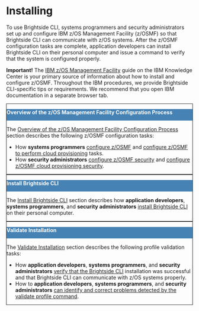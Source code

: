 # Installing

To use Brightside CLI, systems programmers and security administrators
set up and configure IBM z/OS Management Facility (z/OSMF) so that
Brightside CLI can communicate with z/OS systems. After the z/OSMF
configuration tasks are complete, application developers can install
Brightside CLI on their personal computer and issue a command to verify
that the system is configured
properly.

**Important!** The [IBM z/OS Management
Facility](https://www.ibm.com/support/knowledgecenter/en/SSLTBW_2.2.0/com.ibm.zos.v2r2.izu/izu.htm)
guide on the IBM Knowledge Center is your primary source of information
about how to install and configure z/OSMF. Throughout the IBM
procedures, we provide Brightside CLI-specific tips or requirements. We recommend that you open IBM documentation in a separate browser tab.

<div class="columnLayout three-equal" data-layout="three-equal">

<div class="cell normal" data-type="normal">

<div class="innerCell">

<div class="panel" style="border-style: solid;border-width: 1px;">

<div class="panelHeader" style="border-bottom-width: 1px;border-bottom-style: solid;background-color: #4682B4;color: White;">

**Overview of the z/OS Management Facility Configuration Process**

</div>

<div class="panelContent">

The [Overview of the z/OS Management Facility Configuration
Process](433363261.html) section describes the following z/OSMF
configuration tasks:

  - How **systems programmers** [configure z/OSMF](433363262.html) and
    [configure z/OSMF to perform cloud provisioning](433363264.html)
    tasks.
  - How **security administrators** [configure z/OSMF
    security](433363263.html) and [configure z/OSMF cloud provisioning
    security](433363265.html).

</div>

</div>

</div>

</div>

<div class="cell normal" data-type="normal">

<div class="innerCell">

<div class="panel" style="border-style: solid;border-width: 1px;">

<div class="panelHeader" style="border-bottom-width: 1px;border-bottom-style: solid;background-color: #4682B4;color: White;">

**Install Brightside CLI**

</div>

<div class="panelContent">

The [Install Brightside CLI](Install-Brightside-CLI_429364999.html)
section describes how **application developers**, **systems
programmers**, and **security administrators**
[<span class="confluence-link">install Brightside
CLI</span>](Install-Brightside-CLI_429364999.html) on their personal
computer.

</div>

</div>

</div>

</div>

<div class="cell normal" data-type="normal">

<div class="innerCell">

<div class="panel" style="border-style: solid;border-width: 1px;">

<div class="panelHeader" style="border-bottom-width: 1px;border-bottom-style: solid;background-color: #4682B4;color: White;">

**Validate Installation**

</div>

<div class="panelContent">

The [Validate Installation](Validate-Installation_430335233.html)
section describes the following profile validation tasks:

  - How **application developers**, **systems programmers**, and
    <span>**security administrators** </span>[verify that the Brightside
    CLI](Validate-Installation_430335233.html) installation was
    successful and that Brightside CLI can communicate with z/OS systems
    properly.
  - How to **application developers**, **systems programmers**, and
    <span>**security administrators**</span> [can identify and correct
    problems detected by the validate profile
    command](Identify-and-Correct-Problems-Detected-by-the-Validate-Profile-Command_433363269.html).

</div>

</div>

</div>

</div>

</div>

<div class="columnLayout single" data-layout="single">

<div class="cell normal" data-type="normal">

<div class="innerCell">

